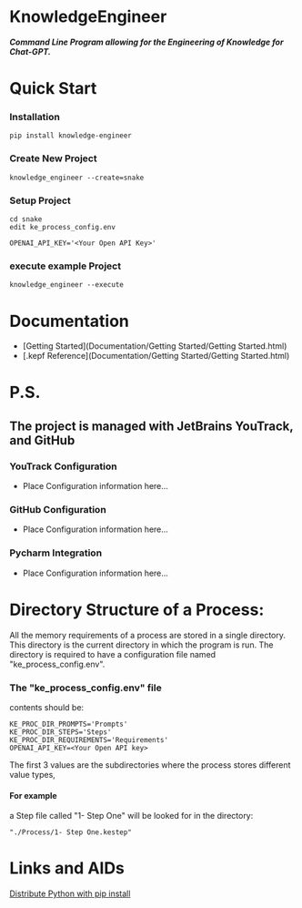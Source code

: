 # KnowledgeEngineer

***Command Line Program allowing for the Engineering of Knowledge for Chat-GPT.***


# Quick Start
### Installation

    pip install knowledge-engineer

### Create New Project
    knowledge_engineer --create=snake

### Setup Project
    cd snake
    edit ke_process_config.env

    OPENAI_API_KEY='<Your Open API Key>'


### execute example Project
    knowledge_engineer --execute


# Documentation
- [Getting Started](Documentation/Getting Started/Getting Started.html)
- [.kepf Reference](Documentation/Getting Started/Getting Started.html)


# P.S.
## The project is managed with JetBrains YouTrack, and GitHub
### YouTrack Configuration
- Place Configuration information here...
### GitHub Configuration
- Place Configuration information here...
### Pycharm Integration
- Place Configuration information here...





# Directory Structure of a Process:
All the memory requirements of a process are stored in a single directory.  This directory is the current directory in which the program is run.  The directory is required to have a configuration file named "ke_process_config.env".

### The "ke_process_config.env" file
contents should be:

    KE_PROC_DIR_PROMPTS='Prompts'
    KE_PROC_DIR_STEPS='Steps'
    KE_PROC_DIR_REQUIREMENTS='Requirements'
    OPENAI_API_KEY=<Your Open API key>

The first 3 values are the subdirectories where the process stores different value types, 

#### For example 
a Step file called "1- Step One" will be looked for in the directory:

    "./Process/1- Step One.kestep"


# Links and AIDs

[Distribute Python with pip install](How%20to%20Create%20Python%20Packages%20_%20Towards%20Data%20Science.pdf)
